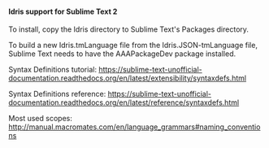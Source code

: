 #### Idris support for Sublime Text 2

To install, copy the Idris directory to Sublime Text's Packages directory.

To build a new Idris.tmLanguage file from the Idris.JSON-tmLanguage file, Sublime Text needs to have the AAAPackageDev package installed.

Syntax Definitions tutorial: https://sublime-text-unofficial-documentation.readthedocs.org/en/latest/extensibility/syntaxdefs.html

Syntax Definitions reference: https://sublime-text-unofficial-documentation.readthedocs.org/en/latest/reference/syntaxdefs.html

Most used scopes: http://manual.macromates.com/en/language_grammars#naming_conventions
